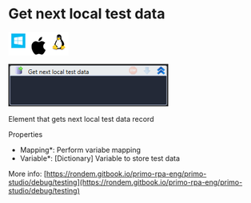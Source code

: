# Get next local test data

![](<../../../.gitbook/assets/image (90).png>)

![](<../../../.gitbook/assets/image (1).png>)



Element that gets next local test data record

Properties

* Mapping\*: Perform variabe mapping
* Variable\*: \[Dictionary] Variable to store test data

More info: [https://rondem.gitbook.io/primo-rpa-eng/primo-studio/debug/testing](https://rondem.gitbook.io/primo-rpa-eng/primo-studio/debug/testing)
